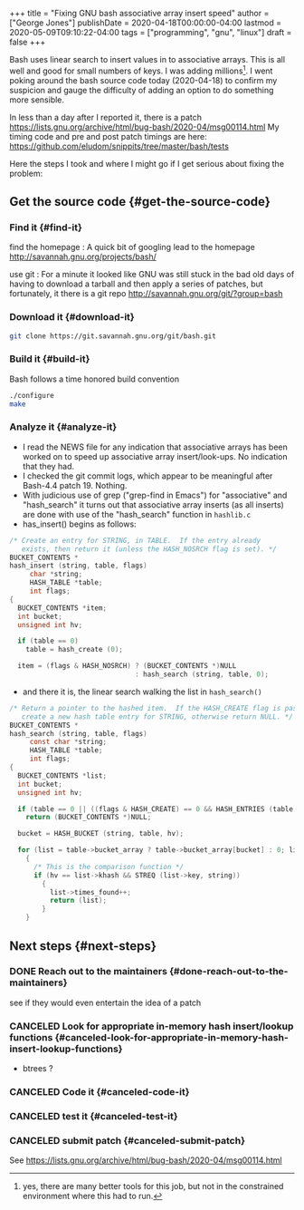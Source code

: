 +++
title = "Fixing GNU bash associative array insert speed"
author = ["George Jones"]
publishDate = 2020-04-18T00:00:00-04:00
lastmod = 2020-05-09T09:10:22-04:00
tags = ["programming", "gnu", "linux"]
draft = false
+++

Bash uses linear search to insert values in to associative arrays.
This is all well and good for small numbers of keys.   I was adding
millions[^fn:1].    I went poking around the bash source code today
(2020-04-18) to confirm my suspicion and gauge the difficulty of
adding an option to do something more sensible.

In less than a day after I reported it, there is a patch
<https://lists.gnu.org/archive/html/bug-bash/2020-04/msg00114.html> My
timing code and pre and post patch timings are here:
<https://github.com/eludom/snippits/tree/master/bash/tests>

<!--more-->

Here the steps I took and where I might go if I get serious about
fixing the problem:


## Get the source code {#get-the-source-code}


### Find it {#find-it}

find the homepage
: A quick bit of googling lead to the homepage <http://savannah.gnu.org/projects/bash/>

use git
: For a minute it looked like GNU was still stuck in the bad old
    days of having to download a tarball and then apply a series
    of patches, but fortunately, it there is a git repo <http://savannah.gnu.org/git/?group=bash>


### Download it {#download-it}

```bash
git clone https://git.savannah.gnu.org/git/bash.git
```


### Build it {#build-it}

Bash follows a time honored build convention

```bash
./configure
make
```


### Analyze it {#analyze-it}

-   I read the NEWS file for any indication that associative arrays
    has been worked on to speed up associative array
    insert/look-ups.  No indication that they had.
-   I checked the git commit logs, which appear to be meaningful
    after Bash-4.4 patch 19.  Nothing.
-   With judicious use of grep ("grep-find in Emacs") for
    "associative" and "hash\_search" it turns out that associative
    array inserts (as all inserts) are done with use of the
    "hash\_search" function in `hashlib.c`
-   has\_insert() begins as follows:

<!--listend-->

```C
/* Create an entry for STRING, in TABLE.  If the entry already
   exists, then return it (unless the HASH_NOSRCH flag is set). */
BUCKET_CONTENTS *
hash_insert (string, table, flags)
     char *string;
     HASH_TABLE *table;
     int flags;
{
  BUCKET_CONTENTS *item;
  int bucket;
  unsigned int hv;

  if (table == 0)
    table = hash_create (0);

  item = (flags & HASH_NOSRCH) ? (BUCKET_CONTENTS *)NULL
                               : hash_search (string, table, 0);
```

-   and there it is, the linear search walking the list in
    `hash_search()`

<!--listend-->

```C
/* Return a pointer to the hashed item.  If the HASH_CREATE flag is passed,
   create a new hash table entry for STRING, otherwise return NULL. */
BUCKET_CONTENTS *
hash_search (string, table, flags)
     const char *string;
     HASH_TABLE *table;
     int flags;
{
  BUCKET_CONTENTS *list;
  int bucket;
  unsigned int hv;

  if (table == 0 || ((flags & HASH_CREATE) == 0 && HASH_ENTRIES (table) == 0))
    return (BUCKET_CONTENTS *)NULL;

  bucket = HASH_BUCKET (string, table, hv);

  for (list = table->bucket_array ? table->bucket_array[bucket] : 0; list; list = list->next)
    {
      /* This is the comparison function */
      if (hv == list->khash && STREQ (list->key, string))
        {
          list->times_found++;
          return (list);
        }
    }
```


## Next steps {#next-steps}


### DONE Reach out to the maintainers {#done-reach-out-to-the-maintainers}

see if they would even entertain the idea of a patch


### CANCELED Look for appropriate in-memory hash insert/lookup functions {#canceled-look-for-appropriate-in-memory-hash-insert-lookup-functions}

-   btrees ?


### CANCELED Code it {#canceled-code-it}


### CANCELED test it {#canceled-test-it}


### CANCELED submit patch {#canceled-submit-patch}

See <https://lists.gnu.org/archive/html/bug-bash/2020-04/msg00114.html>

[^fn:1]: yes, there are many better tools for this job, but not in the constrained environment where this had to run.
